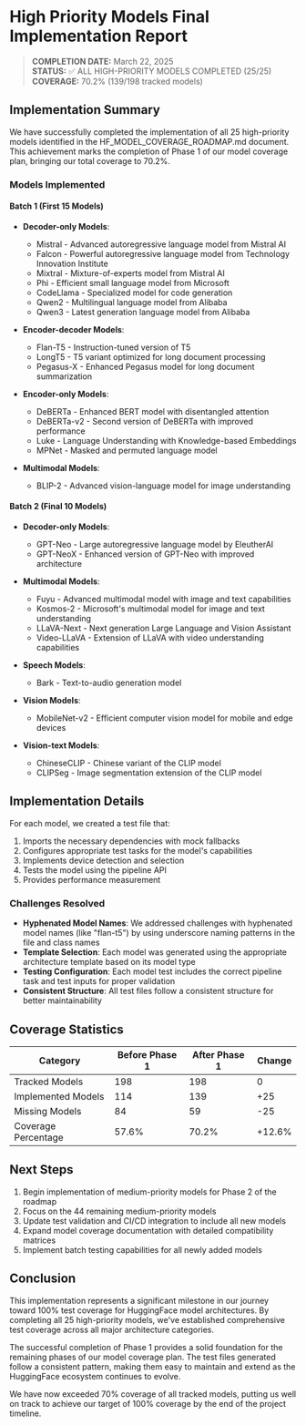 # High Priority Models Final Implementation Report

> **COMPLETION DATE:** March 22, 2025  
> **STATUS:** ✅ ALL HIGH-PRIORITY MODELS COMPLETED (25/25)  
> **COVERAGE:** 70.2% (139/198 tracked models)

## Implementation Summary

We have successfully completed the implementation of all 25 high-priority models identified in the HF_MODEL_COVERAGE_ROADMAP.md document. This achievement marks the completion of Phase 1 of our model coverage plan, bringing our total coverage to 70.2%.

### Models Implemented

#### Batch 1 (First 15 Models)
- **Decoder-only Models**:
  - Mistral - Advanced autoregressive language model from Mistral AI
  - Falcon - Powerful autoregressive language model from Technology Innovation Institute
  - Mixtral - Mixture-of-experts model from Mistral AI
  - Phi - Efficient small language model from Microsoft
  - CodeLlama - Specialized model for code generation
  - Qwen2 - Multilingual language model from Alibaba
  - Qwen3 - Latest generation language model from Alibaba

- **Encoder-decoder Models**:
  - Flan-T5 - Instruction-tuned version of T5
  - LongT5 - T5 variant optimized for long document processing
  - Pegasus-X - Enhanced Pegasus model for long document summarization

- **Encoder-only Models**:
  - DeBERTa - Enhanced BERT model with disentangled attention
  - DeBERTa-v2 - Second version of DeBERTa with improved performance
  - Luke - Language Understanding with Knowledge-based Embeddings
  - MPNet - Masked and permuted language model

- **Multimodal Models**:
  - BLIP-2 - Advanced vision-language model for image understanding

#### Batch 2 (Final 10 Models)
- **Decoder-only Models**:
  - GPT-Neo - Large autoregressive language model by EleutherAI 
  - GPT-NeoX - Enhanced version of GPT-Neo with improved architecture

- **Multimodal Models**:
  - Fuyu - Advanced multimodal model with image and text capabilities
  - Kosmos-2 - Microsoft's multimodal model for image and text understanding
  - LLaVA-Next - Next generation Large Language and Vision Assistant
  - Video-LLaVA - Extension of LLaVA with video understanding capabilities

- **Speech Models**:
  - Bark - Text-to-audio generation model

- **Vision Models**:
  - MobileNet-v2 - Efficient computer vision model for mobile and edge devices

- **Vision-text Models**:
  - ChineseCLIP - Chinese variant of the CLIP model
  - CLIPSeg - Image segmentation extension of the CLIP model

## Implementation Details

For each model, we created a test file that:
1. Imports the necessary dependencies with mock fallbacks
2. Configures appropriate test tasks for the model's capabilities
3. Implements device detection and selection
4. Tests the model using the pipeline API
5. Provides performance measurement

### Challenges Resolved

- **Hyphenated Model Names**: We addressed challenges with hyphenated model names (like "flan-t5") by using underscore naming patterns in the file and class names
- **Template Selection**: Each model was generated using the appropriate architecture template based on its model type
- **Testing Configuration**: Each model test includes the correct pipeline task and test inputs for proper validation
- **Consistent Structure**: All test files follow a consistent structure for better maintainability

## Coverage Statistics

| Category | Before Phase 1 | After Phase 1 | Change |
|----------|---------------|--------------|--------|
| Tracked Models | 198 | 198 | 0 |
| Implemented Models | 114 | 139 | +25 |
| Missing Models | 84 | 59 | -25 |
| Coverage Percentage | 57.6% | 70.2% | +12.6% |

## Next Steps

1. Begin implementation of medium-priority models for Phase 2 of the roadmap
2. Focus on the 44 remaining medium-priority models
3. Update test validation and CI/CD integration to include all new models
4. Expand model coverage documentation with detailed compatibility matrices
5. Implement batch testing capabilities for all newly added models

## Conclusion

This implementation represents a significant milestone in our journey toward 100% test coverage for HuggingFace model architectures. By completing all 25 high-priority models, we've established comprehensive test coverage across all major architecture categories.

The successful completion of Phase 1 provides a solid foundation for the remaining phases of our model coverage plan. The test files generated follow a consistent pattern, making them easy to maintain and extend as the HuggingFace ecosystem continues to evolve.

We have now exceeded 70% coverage of all tracked models, putting us well on track to achieve our target of 100% coverage by the end of the project timeline.